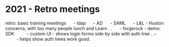 # 2021 - Retro meetings

retro:
basic training meetings
     - ldap
     - AD
     - SAML
     - L&L - Huston concerns; with too many people lunch and Learn . .
     - forgerock - demo: SDK
         - custom UI - shows login forms side by side with auth tree . .-
         - helps show auth trees work good.
